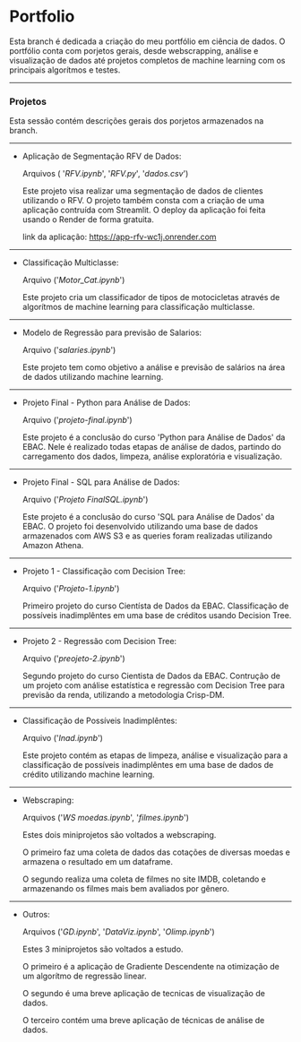 # Portfolio

Esta branch é dedicada a criação do meu portfólio em ciência de dados. O portfólio conta com porjetos gerais, desde webscrapping, análise e visualização de dados até projetos completos de machine learning com os principais algorítmos e testes.
______
### Projetos
Esta sessão contém descrições gerais dos porjetos armazenados na branch.

___
* Aplicação de Segmentação RFV de Dados:

  Arquivos ( '*RFV.ipynb*', '*RFV.py*', '*dados.csv*')
  
  Este projeto visa realizar uma segmentação de dados de clientes utilizando o RFV. O projeto também consta com a criação de uma aplicação contruída com Streamlit.
  O deploy da aplicação foi feita usando o Render de forma gratuita.
  
  link da aplicação: https://app-rfv-wc1j.onrender.com

___
* Classificação Multiclasse:

  Arquivo ('*Motor_Cat.ipynb*')

  Este projeto cria um classificador de tipos de motocicletas através de algorítmos de machine learning para classificação multiclasse.

___
* Modelo de Regressão para previsão de Salarios:

  Arquivo ('*salaries.ipynb*')

  Este projeto tem como objetivo a análise e previsão de salários na área de dados utilizando machine learning.

___
* Projeto Final - Python para Análise de Dados:

  Arquivo ('*projeto-final.ipynb*')

  Este projeto é a conclusão do curso 'Python para Análise de Dados' da EBAC. Nele é realizado todas etapas de análise de dados, partindo do carregamento dos dados, limpeza, análise exploratória e visualização.
___
* Projeto Final - SQL para Análise de Dados:

  Arquivo ('*Projeto FinalSQL.ipynb*')

  Este projeto é a conclusão do curso 'SQL para Análise de Dados' da EBAC. O projeto foi desenvolvido utilizando uma base de dados armazenados com AWS S3 e as queries foram realizadas utilizando Amazon Athena.
___
* Projeto 1 - Classificação com Decision Tree:

  Arquivo ('*Projeto-1.ipynb*')

  Primeiro projeto do curso Cientísta de Dados da EBAC. Classificação de possíveis inadimplêntes em uma base de créditos usando Decision Tree.

___
* Projeto 2 - Regressão com Decision Tree:

  Arquivo ('*preojeto-2.ipynb*')

  Segundo projeto do curso Cientista de Dados da EBAC. Contrução de um projeto com análise estatística e regressão com Decision Tree para previsão da renda, utilizando a metodologia Crisp-DM.
___
* Classificação de Possíveis Inadimplêntes:

  Arquivo ('*Inad.ipynb*')

  Este projeto contém as etapas de limpeza, análise e visualização para a classificação de possíveis inadimplêntes em uma base de dados de crédito utilizando machine learning.
___
* Webscraping:

  Arquivos ('*WS moedas.ipynb*', '*filmes.ipynb*')

  Estes dois miniprojetos são voltados a webscraping.

  O primeiro faz uma coleta de dados das cotações de diversas moedas e armazena o resultado em um dataframe.

  O segundo realiza uma coleta de filmes no site IMDB, coletando e armazenando os filmes mais bem avaliados por gênero.
___
* Outros:

  Arquivos ('*GD.ipynb*', '*DataViz.ipynb*', '*Olimp.ipynb*')

  Estes 3 miniprojetos são voltados a estudo.

  O primeiro é a aplicação de Gradiente Descendente na otimização de um algorítmo de regressão linear.

  O segundo é uma breve aplicação de tecnicas de visualização de dados.

  O terceiro contém uma breve aplicação de técnicas de análise de dados.
